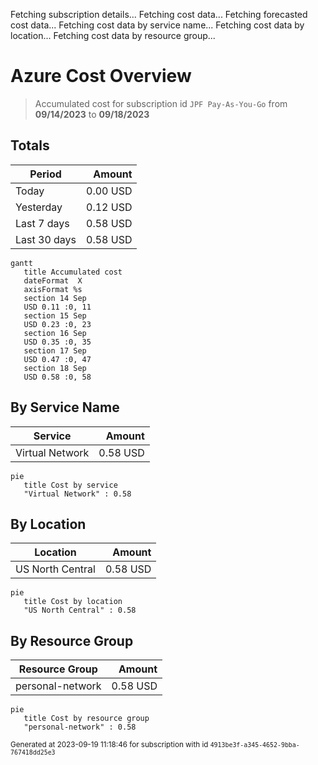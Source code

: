 Fetching subscription details...
Fetching cost data...
Fetching forecasted cost data...
Fetching cost data by service name...
Fetching cost data by location...
Fetching cost data by resource group...
# Azure Cost Overview

> Accumulated cost for subscription id `JPF Pay-As-You-Go` from **09/14/2023** to **09/18/2023**

## Totals

|Period|Amount|
|---|---:|
|Today|0.00 USD|
|Yesterday|0.12 USD|
|Last 7 days|0.58 USD|
|Last 30 days|0.58 USD|

```mermaid
gantt
   title Accumulated cost
   dateFormat  X
   axisFormat %s
   section 14 Sep
   USD 0.11 :0, 11
   section 15 Sep
   USD 0.23 :0, 23
   section 16 Sep
   USD 0.35 :0, 35
   section 17 Sep
   USD 0.47 :0, 47
   section 18 Sep
   USD 0.58 :0, 58
```

## By Service Name

|Service|Amount|
|---|---:|
|Virtual Network|0.58 USD|

```mermaid
pie
   title Cost by service
   "Virtual Network" : 0.58
```

## By Location

|Location|Amount|
|---|---:|
|US North Central|0.58 USD|

```mermaid
pie
   title Cost by location
   "US North Central" : 0.58
```

## By Resource Group

|Resource Group|Amount|
|---|---:|
|personal-network|0.58 USD|

```mermaid
pie
   title Cost by resource group
   "personal-network" : 0.58
```

<sup>Generated at 2023-09-19 11:18:46 for subscription with id `4913be3f-a345-4652-9bba-767418dd25e3`</sup>
